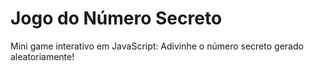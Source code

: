 <h1>Jogo do Número Secreto</h1>
<p>Mini game interativo em JavaScript: Adivinhe o número secreto gerado aleatoriamente!</p>
